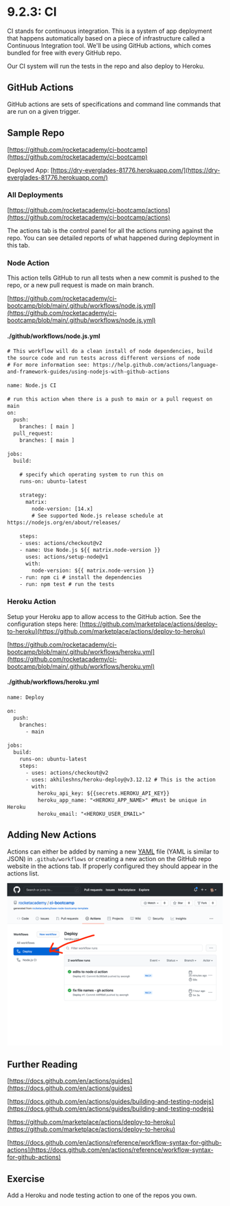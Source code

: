 # 9.2.3: CI

CI stands for continuous integration. This is a system of app deployment that happens automatically based on a piece of infrastructure called a Continuous Integration tool. We'll be using GitHub actions, which comes bundled for free with every GitHub repo.

Our CI system will run the tests in the repo and also deploy to Heroku.

## GitHub Actions

GitHub actions are sets of specifications and command line commands that are run on a given trigger.

## Sample Repo

[https://github.com/rocketacademy/ci-bootcamp](https://github.com/rocketacademy/ci-bootcamp)

Deployed App: [https://dry-everglades-81776.herokuapp.com/](https://dry-everglades-81776.herokuapp.com/)

### All Deployments

[https://github.com/rocketacademy/ci-bootcamp/actions](https://github.com/rocketacademy/ci-bootcamp/actions)  
  
The actions tab is the control panel for all the actions running against the repo. You can see detailed reports of what happened during deployment in this tab. 

### Node Action

This action tells GitHub to run all tests when a new commit is pushed to the repo, or a new pull request is made on main branch.

[https://github.com/rocketacademy/ci-bootcamp/blob/main/.github/workflows/node.js.yml](https://github.com/rocketacademy/ci-bootcamp/blob/main/.github/workflows/node.js.yml)

#### ./github/workflows/node.js.yml

```text
# This workflow will do a clean install of node dependencies, build the source code and run tests across different versions of node
# For more information see: https://help.github.com/actions/language-and-framework-guides/using-nodejs-with-github-actions

name: Node.js CI

# run this action when there is a push to main or a pull request on main
on:
  push:
    branches: [ main ]
  pull_request:
    branches: [ main ]

jobs:
  build:

    # specify which operating system to run this on
    runs-on: ubuntu-latest

    strategy:
      matrix:
        node-version: [14.x]
        # See supported Node.js release schedule at https://nodejs.org/en/about/releases/

    steps:
    - uses: actions/checkout@v2
    - name: Use Node.js ${{ matrix.node-version }}
      uses: actions/setup-node@v1
      with:
        node-version: ${{ matrix.node-version }}
    - run: npm ci # install the dependencies
    - run: npm test # run the tests
```

### Heroku Action

Setup your Heroku app to allow access to the GitHub action. See the configuration steps here: [https://github.com/marketplace/actions/deploy-to-heroku](https://github.com/marketplace/actions/deploy-to-heroku)

[https://github.com/rocketacademy/ci-bootcamp/blob/main/.github/workflows/heroku.yml](https://github.com/rocketacademy/ci-bootcamp/blob/main/.github/workflows/heroku.yml)

#### ./github/workflows/heroku.yml

```text
name: Deploy

on:
  push:
    branches:
      - main

jobs:
  build:
    runs-on: ubuntu-latest
    steps:
      - uses: actions/checkout@v2
      - uses: akhileshns/heroku-deploy@v3.12.12 # This is the action
        with:
          heroku_api_key: ${{secrets.HEROKU_API_KEY}}
          heroku_app_name: "<HEROKU_APP_NAME>" #Must be unique in Heroku
          heroku_email: "<HEROKU_USER_EMAIL>"
```

## Adding New Actions

Actions can either be added by naming a new [YAML](https://en.wikipedia.org/wiki/YAML) file \(YAML is similar to JSON\) in `.github/workflows` or creating a new action on the GitHub repo website in the actions tab. If properly configured they should appear in the actions list.

![](../../.gitbook/assets/screen-shot-2021-03-16-at-12.54.11-am.png)

## Further Reading

[https://docs.github.com/en/actions/guides](https://docs.github.com/en/actions/guides)  
  
[https://docs.github.com/en/actions/guides/building-and-testing-nodejs](https://docs.github.com/en/actions/guides/building-and-testing-nodejs)  
  
[https://github.com/marketplace/actions/deploy-to-heroku](https://github.com/marketplace/actions/deploy-to-heroku)

[https://docs.github.com/en/actions/reference/workflow-syntax-for-github-actions](https://docs.github.com/en/actions/reference/workflow-syntax-for-github-actions)

## Exercise

Add a Heroku and node testing action to one of the repos you own.

